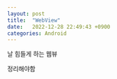 ```yaml
---
layout: post
title:  "WebView"
date:   2022-12-28 22:49:43 +0900
categories: Android
---
```


날 힘들게 하는 웹뷰

정리해야함